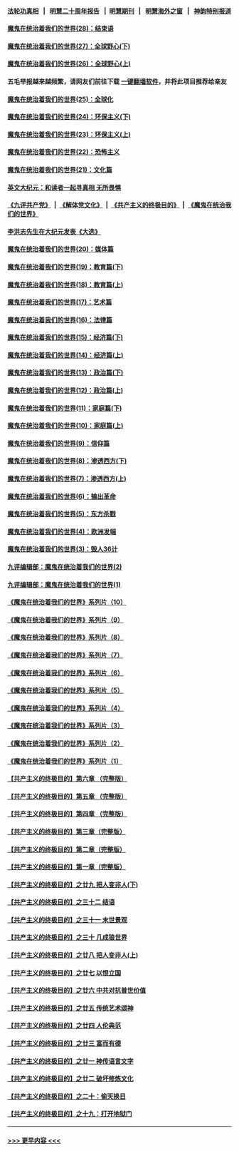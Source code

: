 #### [法轮功真相](https://github.com/gfw-breaker/truth/blob/master/README.md?t=0) &nbsp;&nbsp;|&nbsp;&nbsp; [明慧二十周年报告](https://github.com/gfw-breaker/mh-reports/blob/master/README.md?t=0) &nbsp;&nbsp;|&nbsp;&nbsp;[明慧期刊](https://github.com/gfw-breaker/mh-qikan) &nbsp;&nbsp;|&nbsp;&nbsp; [明慧海外之窗](https://github.com/gfw-breaker/mh-news/blob/master/README.md?t=0) &nbsp;&nbsp;|&nbsp;&nbsp; [神韵特别报道](https://github.com/gfw-breaker/mh-news/blob/master/shenyun.md?t=0)
#### [魔鬼在统治着我们的世界(28)：结束语](../pages/nsc422/n10936246.md?t=07051901) 
#### [魔鬼在统治着我们的世界(27)：全球野心(下)](../pages/nsc422/n10928319.md?t=07051901) 
#### [魔鬼在统治着我们的世界(26)：全球野心(上)](../pages/nsc422/n10900318.md?t=07051901) 
#### 五毛举报越来越频繁，请网友们前往下载 [一键翻墙软件](https://github.com/gfw-breaker/ssr-accounts)，并将此项目推荐给亲友
#### [魔鬼在统治着我们的世界(25)：全球化](../pages/nsc422/n10788205.md?t=07051901) 
#### [魔鬼在统治着我们的世界(24)：环保主义(下)](../pages/nsc422/n10695307.md?t=07051901) 
#### [魔鬼在统治着我们的世界(23)：环保主义(上)](../pages/nsc422/n10688613.md?t=07051901) 
#### [魔鬼在统治着我们的世界(22)：恐怖主义](../pages/nsc422/n10614727.md?t=07051901) 
#### [魔鬼在统治着我们的世界(21)：文化篇](../pages/nsc422/n10597706.md?t=07051901) 
#### [英文大纪元：和读者一起寻真相 无所畏惧](../pages/nsc422/n12542027.md?t=07051901) 
#### [《九评共产党》](https://github.com/begood0513/9ping.md/blob/master/README.md) &nbsp;|&nbsp; [《解体党文化》](../../../../jtdwh.md/blob/master/README.md)  &nbsp;|&nbsp; [《共产主义的终极目的》](../../../../gczydzjmd.md/blob/master/README.md) &nbsp;|&nbsp; [《魔鬼在统治我们的世界》](../../../../mgztzwmdsj.md/blob/master/README.md) 
#### [李洪志先生在大纪元发表《大选》](../pages/nsc422/n12534746.md?t=07051901) 
#### [魔鬼在统治着我们的世界(20)：媒体篇](../pages/nsc422/n10586579.md?t=07051901) 
#### [魔鬼在统治着我们的世界(19)：教育篇(下)](../pages/nsc422/n10564808.md?t=07051901) 
#### [魔鬼在统治着我们的世界(18)：教育篇(上)](../pages/nsc422/n10526970.md?t=07051901) 
#### [魔鬼在统治着我们的世界(17)：艺术篇](../pages/nsc422/n10499093.md?t=07051901) 
#### [魔鬼在统治着我们的世界(16)：法律篇](../pages/nsc422/n10485969.md?t=07051901) 
#### [魔鬼在统治着我们的世界(15)：经济篇(下)](../pages/nsc422/n10469975.md?t=07051901) 
#### [魔鬼在统治着我们的世界(14)：经济篇(上)](../pages/nsc422/n10457370.md?t=07051901) 
#### [魔鬼在统治着我们的世界(13)：政治篇(下)](../pages/nsc422/n10448270.md?t=07051901) 
#### [魔鬼在统治着我们的世界(12)：政治篇(上)](../pages/nsc422/n10444576.md?t=07051901) 
#### [魔鬼在统治着我们的世界(11)：家庭篇(下)](../pages/nsc422/n10440961.md?t=07051901) 
#### [魔鬼在统治着我们的世界(10)：家庭篇(上)](../pages/nsc422/n10435448.md?t=07051901) 
#### [魔鬼在统治着我们的世界(9)：信仰篇](../pages/nsc422/n10432159.md?t=07051901) 
#### [魔鬼在统治着我们的世界(8)：渗透西方(下)](../pages/nsc422/n10429603.md?t=07051901) 
#### [魔鬼在统治着我们的世界(7)：渗透西方(上)](../pages/nsc422/n10426013.md?t=07051901) 
#### [魔鬼在统治着我们的世界(6)：输出革命](../pages/nsc422/n10421536.md?t=07051901) 
#### [魔鬼在统治着我们的世界(5)：东方杀戮](../pages/nsc422/n10417707.md?t=07051901) 
#### [魔鬼在统治着我们的世界(4)：欧洲发端](../pages/nsc422/n10414890.md?t=07051901) 
#### [魔鬼在统治着我们的世界(3)：毁人36计](../pages/nsc422/n10411583.md?t=07051901) 
#### [九评编辑部：魔鬼在统治着我们的世界(2)](../pages/nsc422/n10410036.md?t=07051901) 
#### [九评编辑部：魔鬼在统治着我们的世界(1)](../pages/nsc422/n10406825.md?t=07051901) 
#### [《魔鬼在统治着我们的世界》系列片（10）](../pages/nsc422/n12292670.md?t=07051901) 
#### [《魔鬼在统治着我们的世界》系列片（9）](../pages/nsc422/n12290859.md?t=07051901) 
#### [《魔鬼在统治着我们的世界》系列片（8）](../pages/nsc422/n12287445.md?t=07051901) 
#### [《魔鬼在统治着我们的世界》系列片（7）](../pages/nsc422/n12283425.md?t=07051901) 
#### [《魔鬼在统治着我们的世界》系列片（6）](../pages/nsc422/n12282314.md?t=07051901) 
#### [《魔鬼在统治着我们的世界》系列片（5）](../pages/nsc422/n12281419.md?t=07051901) 
#### [《魔鬼在统治着我们的世界》系列片（4）](../pages/nsc422/n12274024.md?t=07051901) 
#### [《魔鬼在统治着我们的世界》系列片（3）](../pages/nsc422/n12271322.md?t=07051901) 
#### [《魔鬼在统治着我们的世界》系列片（2）](../pages/nsc422/n12269049.md?t=07051901) 
#### [《魔鬼在统治着我们的世界》系列片（1）](../pages/nsc422/n12267575.md?t=07051901) 
#### [【共产主义的终极目的】第六章 （完整版）](../pages/nsc422/n11428913.md?t=07051901) 
#### [【共产主义的终极目的】第五章 （完整版）](../pages/nsc422/n11428912.md?t=07051901) 
#### [【共产主义的终极目的】第四章 （完整版）](../pages/nsc422/n11428907.md?t=07051901) 
#### [【共产主义的终极目的】第三章（完整版）](../pages/nsc422/n11428848.md?t=07051901) 
#### [【共产主义的终极目的】第二章（完整版）](../pages/nsc422/n11428831.md?t=07051901) 
#### [【共产主义的终极目的】第一章（完整版）](../pages/nsc422/n11417651.md?t=07051901) 
#### [【共产主义的终极目的】之廿九 把人变非人(下)](../pages/nsc422/n11344140.md?t=07051901) 
#### [【共产主义的终极目的】之三十二 结语](../pages/nsc422/n11360535.md?t=07051901) 
#### [【共产主义的终极目的】之三十一 末世景观](../pages/nsc422/n11351129.md?t=07051901) 
#### [【共产主义的终极目的】之三十 几成狼世界](../pages/nsc422/n11348280.md?t=07051901) 
#### [【共产主义的终极目的】之廿八 把人变非人(上)](../pages/nsc422/n11340492.md?t=07051901) 
#### [【共产主义的终极目的】之廿七 以恨立国](../pages/nsc422/n11336944.md?t=07051901) 
#### [【共产主义的终极目的】之廿六 中共对抗普世价值](../pages/nsc422/n11324785.md?t=07051901) 
#### [【共产主义的终极目的】之廿五 传统艺术颂神](../pages/nsc422/n11296396.md?t=07051901) 
#### [【共产主义的终极目的】之廿四 人伦典范](../pages/nsc422/n11296397.md?t=07051901) 
#### [【共产主义的终极目的】之廿三 富而有德](../pages/nsc422/n11283598.md?t=07051901) 
#### [【共产主义的终极目的】之廿一 神传语言文字](../pages/nsc422/n11263265.md?t=07051901) 
#### [【共产主义的终极目的】之廿二 破坏修炼文化](../pages/nsc422/n11245728.md?t=07051901) 
#### [【共产主义的终极目的】之二十：偷天换日](../pages/nsc422/n11238846.md?t=07051901) 
#### [【共产主义的终极目的】之十九：打开地狱门](../pages/nsc422/n11206376.md?t=07051901) 

----
#### [ >>> 更早内容 <<< ](../indexes/nsc422-earlier.md)
